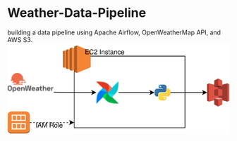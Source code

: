 # Weather-Data-Pipeline
building a data pipeline using Apache Airflow, OpenWeatherMap API, and AWS S3.
![](aws.drawio.svg)
